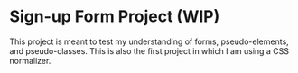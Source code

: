 # Sign-up Form Project (WIP)
This project is meant to test my understanding of forms, pseudo-elements, and pseudo-classes. This is also the first project in which I am using a CSS normalizer.
